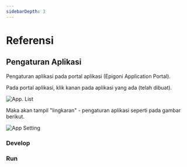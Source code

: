 ```yaml
---
sidebarDepth: 3
---
```


# Referensi

## Pengaturan Aplikasi

Pengaturan aplikasi pada portal aplikasi (Epigoni Application Portal).

Pada portal aplikasi, klik kanan pada aplikasi yang ada (telah dibuat).

![App. List](/images/appList.svg)

Maka akan tampil "lingkaran" - pengaturan aplikasi seperti pada gambar berikut.

![App Setting](/images/appSetting.svg)

### Develop

### Run
